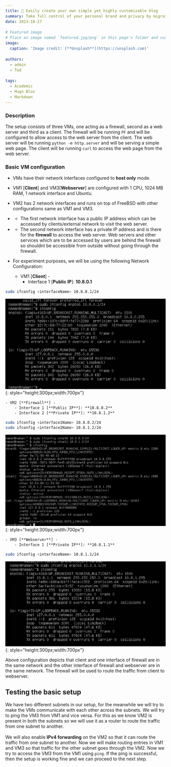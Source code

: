 ```yaml
---
title: 🎉 Easily create your own simple yet highly customizable blog
summary: Take full control of your personal brand and privacy by migrating away from the big tech platforms!
date: 2023-10-27

# Featured image
# Place an image named `featured.jpg/png` in this page's folder and customize its options here.
image:
  caption: 'Image credit: [**Unsplash**](https://unsplash.com)'

authors:
  - admin
  - Ted

tags:
  - Academic
  - Hugo Blox
  - Markdown
---
```



### Description
The setup consists of three VMs, one acting as a firewall, second as a web server and third as a client. The firewall will be running `PF` and will be configured to allow access to the web server from the client. The web server will be running `python -m http.server` and will be serving a simple web page. The client will be running `curl` to access the web page from the web server.

### Basic VM configuration
- VMs have their network interfaces configured to **host only** mode.
- VM1 [**Client**] and VM3[**Webserver**] are configured with 1 CPU, 1024 MB RAM, 1 network interface and Ubuntu.
- VM2 has 2 network interfaces and runs on top of FreeBSD with other configurations same as VM1 and VM3.

- - The first network interface has a public IP address which can be accessed by clients/external network to visit the web server.

- - The second network interface has a private IP address and is there for the **firewall** to access the web server. Web servers and other services which are to be accessed by users are behind the firewall so shouldnt be accessible from outside without going through the firewall.

- For experiment purposes, we will be using the following Network Configuration:
    - VM1 [**Client**] - 
        - Interface 1 [**Public IP**]: **10.8.0.1**
```bash 
sudo ifconfig <interfaceName> 10.8.0.1/24
```
![ping](./img-Firewall-using-FreeBSD/VM1setup.png){: style="height:300px;width:700px"}

    - VM2 [**Firewall**] -
        - Interface 1 [**Public IP**]: **10.8.0.2**
        - Interface 2 [**Private IP**]: **10.8.1.2**
```bash 
sudo ifconfig <interface1Name> 10.8.0.2/24
sudo ifconfig <interface2Name> 10.8.1.2/24
```
![ping](./img-Firewall-using-FreeBSD/VM2setup.png){: style="height:300px;width:700px"}

    - VM3 [**Webserver**] -
        - Interface 1 [**Private IP**]: **10.8.1.1**        
```bash
sudo ifconfig <interfaceName> 10.8.1.1/24
```
![ping](./img-Firewall-using-FreeBSD/VM3setup.png){: style="height:300px;width:700px"}

Above configuration depicts that client and one interface of firewall are in the same network and the other interface of firewall and webserver are in the same network. The firewall will be used to route the traffic from client to webserver.

## Testing the basic setup
We have two different subnets in our setup, for the meanwhile we will try to make the VMs communicate with each other across the subnets. We will try to ping the VM3 from VM1 and vice versa. For this as we know VM2 is present in both the subnets so we will use it as a router to route the traffic from one subnet to another.
<br><br>
We will also enable **IPv4 forwarding** on the VM2 so that it can route the traffic from one subnet to another. Now we will make routing entries in VM1 and VM3 so that traffic for the other subnet goes through the VM2. Now we try to access the VM3 from the VM1 using `ping`. If the ping is successful, then the setup is working fine and we can proceed to the next step.
